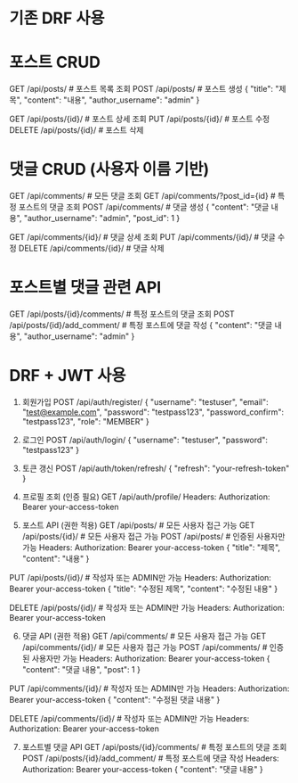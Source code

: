 # 기존 DRF 사용
# 포스트 CRUD
GET /api/posts/                    # 포스트 목록 조회
POST /api/posts/                   # 포스트 생성
{
    "title": "제목",
    "content": "내용",
    "author_username": "admin"
}

GET /api/posts/{id}/               # 포스트 상세 조회
PUT /api/posts/{id}/               # 포스트 수정
DELETE /api/posts/{id}/            # 포스트 삭제

# 댓글 CRUD (사용자 이름 기반)
GET /api/comments/                 # 모든 댓글 조회
GET /api/comments/?post_id={id}    # 특정 포스트의 댓글 조회
POST /api/comments/                # 댓글 생성
{
    "content": "댓글 내용",
    "author_username": "admin",
    "post_id": 1
}

GET /api/comments/{id}/            # 댓글 상세 조회
PUT /api/comments/{id}/            # 댓글 수정
DELETE /api/comments/{id}/         # 댓글 삭제

# 포스트별 댓글 관련 API
GET /api/posts/{id}/comments/      # 특정 포스트의 댓글 조회
POST /api/posts/{id}/add_comment/  # 특정 포스트에 댓글 작성
{
    "content": "댓글 내용",
    "author_username": "admin"
}


# DRF + JWT 사용 
1. 회원가입
POST /api/auth/register/
{
    "username": "testuser",
    "email": "test@example.com",
    "password": "testpass123",
    "password_confirm": "testpass123",
    "role": "MEMBER"
}

2. 로그인
POST /api/auth/login/
{
    "username": "testuser",
    "password": "testpass123"
}

3. 토큰 갱신
POST /api/auth/token/refresh/
{
    "refresh": "your-refresh-token"
}

4. 프로필 조회 (인증 필요)
GET /api/auth/profile/
Headers: Authorization: Bearer your-access-token

5. 포스트 API (권한 적용)
GET /api/posts/                    # 모든 사용자 접근 가능
GET /api/posts/{id}/               # 모든 사용자 접근 가능
POST /api/posts/                   # 인증된 사용자만 가능
Headers: Authorization: Bearer your-access-token
{
    "title": "제목",
    "content": "내용"
}

PUT /api/posts/{id}/               # 작성자 또는 ADMIN만 가능
Headers: Authorization: Bearer your-access-token
{
    "title": "수정된 제목",
    "content": "수정된 내용"
}

DELETE /api/posts/{id}/            # 작성자 또는 ADMIN만 가능
Headers: Authorization: Bearer your-access-token

6. 댓글 API (권한 적용)
GET /api/comments/                 # 모든 사용자 접근 가능
GET /api/comments/{id}/            # 모든 사용자 접근 가능
POST /api/comments/                # 인증된 사용자만 가능
Headers: Authorization: Bearer your-access-token
{
    "content": "댓글 내용",
    "post": 1
}

PUT /api/comments/{id}/            # 작성자 또는 ADMIN만 가능
Headers: Authorization: Bearer your-access-token
{
    "content": "수정된 댓글 내용"
}

DELETE /api/comments/{id}/         # 작성자 또는 ADMIN만 가능
Headers: Authorization: Bearer your-access-token

7. 포스트별 댓글 API
GET /api/posts/{id}/comments/      # 특정 포스트의 댓글 조회
POST /api/posts/{id}/add_comment/  # 특정 포스트에 댓글 작성
Headers: Authorization: Bearer your-access-token
{
    "content": "댓글 내용"
}
